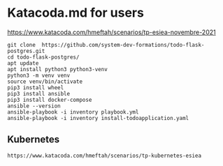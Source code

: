 #  Katacoda.md for users
https://www.katacoda.com/hmeftah/scenarios/tp-esiea-novembre-2021

```shell
git clone  https://github.com/system-dev-formations/todo-flask-postgres.git
cd todo-flask-postgres/
apt update
apt install python3 python3-venv
python3 -m venv venv
source venv/bin/activate
pip3 install wheel
pip3 install ansible
pip3 install docker-compose
ansible --version
ansible-playbook -i inventory playbook.yml 
ansible-playbook -i inventory install-todoapplication.yaml
```
## Kubernetes 
```shell
https://www.katacoda.com/hmeftah/scenarios/tp-kubernetes-esiea

```